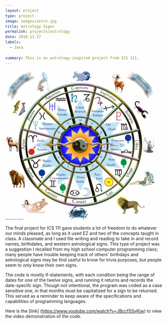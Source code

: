 ```yaml
---
layout: project
type: project
image: images/astro.jpg
title: Astrology Signs
permalink: projects/astrology
date: 2018-11-27
labels:
  - Java
  
summary: This is an astrology-inspired project from ICS 111.
---
```


<img class="ui medium right floated rounded image" src="/images/astro.jpg">

The final project for ICS 111 gave students a lot of freedom to do whatever our minds pleased, as long as it used EZ and two of the concepts taught in class. A classmate and I used file writing and reading to take in and record names, birthdates, and western astrological signs. This type of project was a suggestion I recalled from my high school computer programming class; many people have trouble keeping track of others' birthdays and astrological signs may be find useful to know for trivia purposes, but people seem to only know their own signs. 

The code is mostly if-statements, with each condition being the range of dates for one of the twelve signs, and running it returns and records the date-specifc sign. Though not intentional, the program was coded as a case sensitive one, in that months must be capitalized for a sign to be returned. This served as a reminder to keep aware of the specifications and capabilities of programming languages.

Here is the [link] (https://www.youtube.com/watch?v=JBccfS5yKjw) to view the video demonstration of the code.




